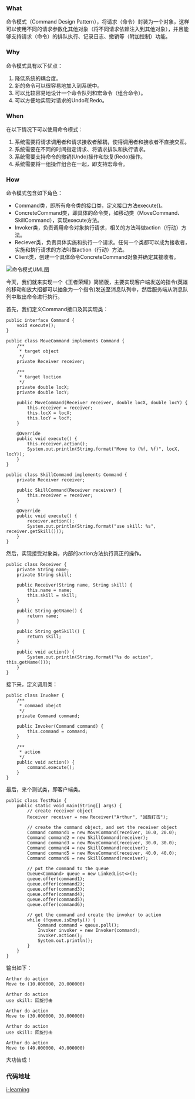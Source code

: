 ### What
命令模式（Command Design Pattern），将请求（命令）封装为一个对象，这样可以使用不同的请求参数化其他对象（将不同请求依赖注入到其他对象），并且能够支持请求（命令）的排队执行、记录日志、撤销等（附加控制）功能。

### Why
命令模式具有以下优点：
1. 降低系统的耦合度。
2. 新的命令可以很容易地加入到系统中。
3. 可以比较容易地设计一个命令队列和宏命令（组合命令）。
4. 可以方便地实现对请求的Undo和Redo。

### When
在以下情况下可以使用命令模式：
1. 系统需要将请求调用者和请求接收者解耦，使得调用者和接收者不直接交互。
2. 系统需要在不同的时间指定请求、将请求排队和执行请求。
3. 系统需要支持命令的撤销(Undo)操作和恢复(Redo)操作。
4. 系统需要将一组操作组合在一起，即支持宏命令。

### How
命令模式包含如下角色：
* Command类，即所有命令类的接口类，定义接口方法execute()。
* ConcreteCommand类，即具体的命令类，如移动类（MoveCommand、SkillCommand），实现execute方法。
* Invoker类，负责调用命令对象执行请求，相关的方法叫做action（行动）方法。
* Reciever类，负责具体实施和执行一个请求。任何一个类都可以成为接收者，实施和执行请求的方法叫做action（行动）方法。
* Client类，创建一个具体命令ConcreteCommand对象并确定其接收者。

![命令模式UML图](https://upload-images.jianshu.io/upload_images/17795057-399a78f770893569.png?imageMogr2/auto-orient/strip%7CimageView2/2/w/1240)

今天，我们就来实现一个《王者荣耀》简陋版，主要实现客户端发送的指令(英雄的移动和放大招都可以抽象为一个指令)发送至消息队列中，然后服务端从消息队列中取出命令进行执行。

首先，我们定义Command接口及其实现类：
```
public interface Command {
    void execute();
}

public class MoveCommand implements Command {
    /**
     * target object
     */
    private Receiver receiver;

    /**
     * target loction
     */
    private double locX;
    private double locY;

    public MoveCommand(Receiver receiver, double locX, double locY) {
        this.receiver = receiver;
        this.locX = locX;
        this.locY = locY;
    }

    @Override
    public void execute() {
        this.receiver.action();
        System.out.println(String.format("Move to (%f, %f)", locX, locY));
    }
}

public class SkillCommand implements Command {
    private Receiver receiver;

    public SkillCommand(Receiver receiver) {
        this.receiver = receiver;
    }

    @Override
    public void execute() {
        receiver.action();
        System.out.println(String.format("use skill: %s", receiver.getSkill()));
    }
}
```
然后，实现接受对象类，内部的action方法执行真正的操作。
```
public class Receiver {
    private String name;
    private String skill;

    public Receiver(String name, String skill) {
        this.name = name;
        this.skill = skill;
    }

    public String getName() {
        return name;
    }

    public String getSkill() {
        return skill;
    }
    
    public void action() {
        System.out.println(String.format("%s do action", this.getName()));
    }
}
```

接下来，定义调用类：
```
public class Invoker {
    /**
     * command obejct
     */
    private Command command;

    public Invoker(Command command) {
        this.command = command;
    }

    /**
     * action
     */
    public void action() {
        command.execute();
    }
}
```
最后，来个测试类，即客户端类。
```
public class TestMain {
    public static void main(String[] args) {
        // create receiver object
        Receiver receiver = new Receiver("Arthur", "回旋打击");

        // create the command object, and set the receiver object
        Command command1 = new MoveCommand(receiver, 10.0, 20.0);
        Command command2 = new SkillCommand(receiver);
        Command command3 = new MoveCommand(receiver, 30.0, 30.0);
        Command command4 = new SkillCommand(receiver);
        Command command5 = new MoveCommand(receiver, 40.0, 40.0);
        Command command6 = new SkillCommand(receiver);

        // put the command to the queue
        Queue<Command> queue = new LinkedList<>();
        queue.offer(command1);
        queue.offer(command2);
        queue.offer(command3);
        queue.offer(command4);
        queue.offer(command5);
        queue.offer(command6);

        // get the command and create the invoker to action
        while (!queue.isEmpty()) {
            Command command = queue.poll();
            Invoker invoker = new Invoker(command);
            invoker.action();
            System.out.println();
        }
    }
}
```
输出如下：
```
Arthur do action
Move to (10.000000, 20.000000)

Arthur do action
use skill: 回旋打击

Arthur do action
Move to (30.000000, 30.000000)

Arthur do action
use skill: 回旋打击

Arthur do action
Move to (40.000000, 40.000000)
```
大功告成！

### 代码地址
[i-learning](https://github.com/FudanYuan2019/i-learning/tree/master/i-design-pattern/src/main/java/command)
